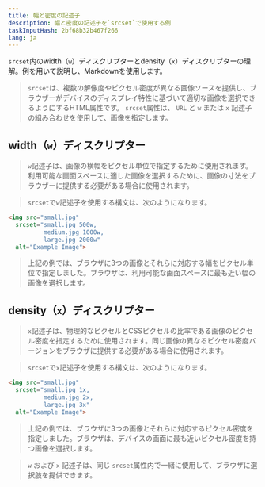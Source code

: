 ```yaml
---
title: 幅と密度の記述子
description: 幅と密度の記述子を`srcset`で使用する例
taskInputHash: 2bf68b32b467f266
lang: ja
---
```

`srcset`内のwidth（`w`）ディスクリプターとdensity（`x`）ディスクリプターの理解。例を用いて説明し、Markdownを使用します。

>`srcset`は、複数の解像度やピクセル密度が異なる画像ソースを提供し、ブラウザーがデバイスのディスプレイ特性に基づいて適切な画像を選択できるようにするHTML属性です。 `srcset`属性は、 `URL` と `w` または `x` 記述子の組み合わせを使用して、画像を指定します。

## width（`w`）ディスクリプター

>`w`記述子は、画像の横幅をピクセル単位で指定するために使用されます。利用可能な画面スペースに適した画像を選択するために、画像の寸法をブラウザーに提供する必要がある場合に使用されます。

>`srcset`で`w`記述子を使用する構文は、次のようになります。

```html
<img src="small.jpg"
  srcset="small.jpg 500w,
          medium.jpg 1000w,
          large.jpg 2000w"
  alt="Example Image">
```

> 上記の例では、ブラウザに3つの画像とそれらに対応する幅をピクセル単位で指定しました。ブラウザは、利用可能な画面スペースに最も近い幅の画像を選択します。

## density（`x`）ディスクリプター

>`x`記述子は、物理的なピクセルとCSSピクセルの比率である画像のピクセル密度を指定するために使用されます。同じ画像の異なるピクセル密度バージョンをブラウザに提供する必要がある場合に使用されます。

>`srcset`で`x`記述子を使用する構文は、次のようになります。

```html
<img src="small.jpg"
  srcset="small.jpg 1x,
          medium.jpg 2x,
          large.jpg 3x"
  alt="Example Image">
```

> 上記の例では、ブラウザに3つの画像とそれらに対応するピクセル密度を指定しました。ブラウザは、デバイスの画面に最も近いピクセル密度を持つ画像を選択します。

>`w` および `x` 記述子は、同じ `srcset`属性内で一緒に使用して、ブラウザに選択肢を提供できます。
